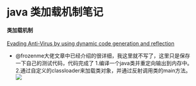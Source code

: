 # java 类加载机制笔记
#### 类加载机制
[Evading Anti-Virus by using dynamic code generation and reflection](http://docs.ioin.in/writeup/threathunter.org/_topic_5a49570eec721b1f1966f30f/index.html)
* @frozenme大佬文章中已经介绍的很详细，我这里就不写了，这里只是保存一下自己的测试代码，代码完成了
1.编译一个java类并重定向输出到内存中。
2.通过自定义的classloader来加载类对象，并通过反射调用类的main方法。
![](https://github.com/kevien/javacode/blob/master/ClassLoader/screenshot/1.png)
